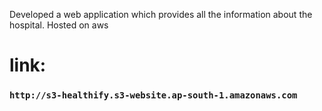 Developed a web application which provides all the information about the hospital.
Hosted on aws
# link: 
### `http://s3-healthify.s3-website.ap-south-1.amazonaws.com`

